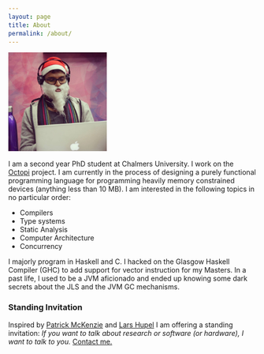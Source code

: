 ```yaml
---
layout: page
title: About
permalink: /about/
---
```


<img src="https://raw.githubusercontent.com/Abhiroop/Abhiroop.github.io/09ddc6f745dfd0f15b2018e2b94dbdc6a8a66d87/image.png?token=AAXY4LE2XT5EIVN6HFQDRDK6Y75AE" width="200" height="200" />

I am a second year PhD student at Chalmers University. I work on the [Octopi](https://octopi.chalmers.se) project. I am currently in the process of designing a purely functional programming language for programming heavily memory constrained devices (anything less than 10 MB). I am interested in the following topics in no particular order:

- Compilers
- Type systems
- Static Analysis
- Computer Architecture
- Concurrency

I majorly program in Haskell and C. I hacked on the Glasgow Haskell Compiler (GHC) to add support for vector instruction for my Masters.  In a past life, I used to be a JVM aficionado and ended up knowing some dark secrets about the JLS and the JVM GC mechanisms. 

### Standing Invitation

Inspired by [Patrick McKenzie](https://www.kalzumeus.com/standing-invitation/) and [Lars Hupel](https://lars.hupel.info/about/) I am offering a standing invitation: *If you want to talk about research or software (or hardware), I want to talk to you.* [Contact me.](mailto:sarkara@chalmers.se)
